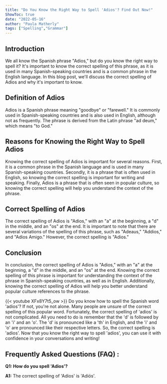 ```yaml
---
title: "Do You Know the Right Way to Spell 'Adios'? Find Out Now!"
ShowToc: true 
date: "2022-05-16"
author: "Paula Matherly" 
tags: ["Spelling","Grammar"]
---
```

## Introduction

We all know the Spanish phrase "Adios," but do you know the right way to spell it? It's important to know the correct spelling of this phrase, as it is used in many Spanish-speaking countries and is a common phrase in the English language. In this blog post, we'll discuss the correct spelling of Adios and why it's important to know.

## Definition of Adios

Adios is a Spanish phrase meaning "goodbye" or "farewell." It is commonly used in Spanish-speaking countries and is also used in English, although not as frequently. The phrase is derived from the Latin phrase "ad deum," which means "to God."

## Reasons for Knowing the Right Way to Spell Adios

Knowing the correct spelling of Adios is important for several reasons. First, it is a common phrase in the Spanish language and is used in many Spanish-speaking countries. Secondly, it is a phrase that is often used in English, so knowing the correct spelling is important for writing and speaking. Finally, Adios is a phrase that is often seen in popular culture, so knowing the correct spelling will help you understand the context of the phrase.

## Correct Spelling of Adios

The correct spelling of Adios is "Adios," with an "a" at the beginning, a "d" in the middle, and an "os" at the end. It is important to note that there are several variations of the spelling of this phrase, such as "Adeaus," "Addios," and "Adios Amigo." However, the correct spelling is "Adios."

## Conclusion

In conclusion, the correct spelling of Adios is "Adios," with an "a" at the beginning, a "d" in the middle, and an "os" at the end. Knowing the correct spelling of this phrase is important for understanding the context of the phrase in Spanish-speaking countries, as well as in English. Additionally, knowing the correct spelling of Adios will help you better understand popular culture references to the phrase.

{{< youtube XFx8Y7t5_ow >}} 
Do you know how to spell the Spanish word 'adios'? If not, you're not alone. Many people are unsure of the correct spelling of this popular word. Fortunately, the correct spelling of 'adios' is not complicated. All you need to do is remember that the 'd' is followed by an 'i' and an 'o'. The 'd' is pronounced like a 'th' in English, and the 'i' and 'o' are pronounced like their respective letters. So, the correct spelling is 'adios'. Now that you know the right way to spell 'adios', you can use it with confidence in your conversations and writing!

## Frequently Asked Questions (FAQ) :
**Q1: How do you spell 'Adios'?**

**A1:** The correct spelling of 'Adios' is 'Adiós'.





